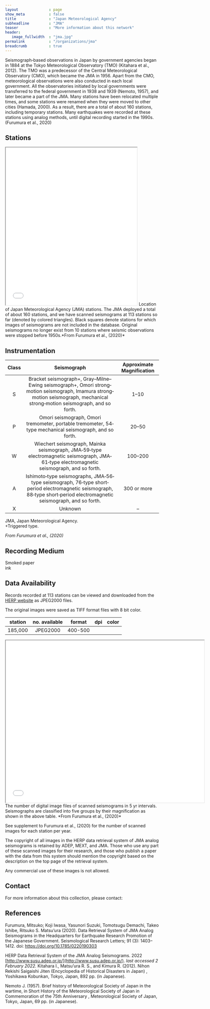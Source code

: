 ```yaml
---
layout              : page
show_meta           : false
title               : "Japan Meteorological Agency"
subheadline         : "JMA"
teaser              : "More information about this network"
header:
   image_fullwidth  : "jma.jpg"
permalink           : "/organizations/jma"
breadcrumb          : true
---
```


Seismograph‐based observations in Japan by government agencies began in 1884 at the Tokyo Meteorological Observatory (TMO) (Kitahara et al., 2012). The TMO was a predecessor of the Central Meteorological Observatory (CMO), which became the JMA in 1956. Apart from the CMO, meteorological observations were also conducted in each local government. All the observatories initiated by local governments were transferred to the federal government in 1938 and 1939 (Nemoto, 1957), and later became a part of the JMA. Many stations have been relocated multiple times, and some stations were renamed when they were moved to other cities (Hamada, 2000). As a result, there are a total of about 160 stations, including temporary stations. Many earthquakes were recorded at these stations using analog methods, until digital recording started in the 1990s. (Furumura et al., 2020)


## Stations

<iframe src="../images/jma-fig1.png" height="515px" width="430px"></iframe>
Location of Japan Meteorological Agency (JMA) stations. The JMA deployed a total of about 160 stations, and we have scanned seismograms at 113 stations so far (denoted by colored triangles). Black squares denote stations for which images of seismograms are not included in the database. Original seismograms no longer exist from 10 stations where seismic observations were stopped before 1950s.*From Furumura et al., (2020)*

## Instrumentation

**Class**|**Seismograph**|**Approximate Magnification**
 :---: | :---: | :---:
S|	Bracket seismograph+, Gray–Milne–Ewing seismograph+, Omori strong‐motion seismograph, Imamura strong‐motion seismograph, mechanical strong‐motion seismograph, and so forth.	|1–10
P|	Omori seismograph, Omori tremometer, portable tremometer, 54‐type mechanical seismograph, and so forth.|	20–50
W|	Wiechert seismograph, Mainka seismograph, JMA‐59‐type electromagnetic seismograph, JMA‐61‐type electromagnetic seismograph, and so forth.	|100–200
A|	Ishimoto‐type seismographs, JMA‐56‐type seismograph, 76‐type short‐period electromagnetic seismograph, 88‐type short‐period electromagnetic seismograph, and so forth.|	300 or more
X|	Unknown	|–

JMA, Japan Meteorological Agency.  
+Triggered type.  

*From Furumura et al., (2020)*

## Recording Medium
Smoked paper  
ink

## Data Availability

Records recorded at 113 stations can be viewed and downloaded from the [HERP website](http://www.susu.adep.or.jp/) as JPEG2000 files.

The original images were saved as TIFF format files with 8 bit color.

**station**|**no. available** | **format** | **dpi** | **color**
| :---: | :---: | :---: | :---: | :---:
 |185,000 |  JPEG2000 | 400-500   |

<iframe src="../images/jma-fig2.png" height="530px" width="650px"></iframe>
The number of digital image files of scanned seismograms in 5 yr intervals. Seismographs are classified into five groups by their magnification as shown in the above table. *From Furumura et al., (2020)*

See supplement to Furumura et al., (2020) for the number of scanned images for each station per year.

The copyright of all images in the HERP data retrieval system of JMA analog seismograms is retained by ADEP, MEXT, and JMA. Those who use any part of these scanned images for their research, and those who publish a paper with the data from this system should mention the copyright based on the description on the top page of the retrieval system.

Any commercial use of these images is not allowed.

## Contact
For more information about this collection, please contact:

## References
Furumura, Mitsuko; Koji Iwasa, Yasunori Suzuki, Tomotsugu Demachi, Takeo Ishibe, Ritsuko S. Matsu’ura (2020). Data Retrieval System of JMA Analog Seismograms in the Headquarters for Earthquake Research Promotion of the Japanese Government. Seismological Research Letters; 91 (3): 1403–1412. doi: https://doi.org/10.1785/0220190303

HERP Data Retrieval System of the JMA Analog Seismograms. 2022 [http://www.susu.adep.or.jp/](http://www.susu.adep.or.jp/). *last accessed 2 February 2022.*
Kitahara I., Matsu’ura R. S., and Kimura R. (2012). Nihon Rekishi Saigaishi Jiten (Encyclopedia of Historical Disasters in Japan) , Yoshikawa Kobunkan, Tokyo, Japan, 892 pp. (in Japanese).

Nemoto J. (1957). Brief history of Meteorological Society of Japan in the wartime, in Short History of the Meteorological Society of Japan in Commemoration of the 75th Anniversary , Meteorological Society of Japan, Tokyo, Japan, 69 pp. (in Japanese).
